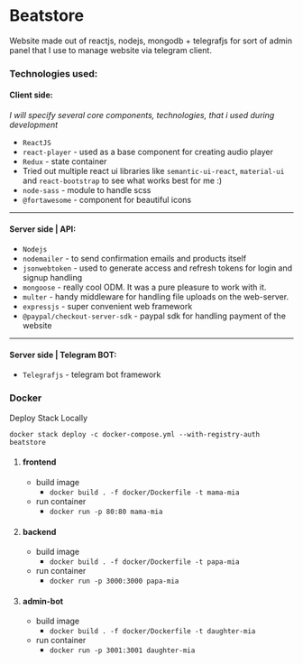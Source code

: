 # Beatstore
Website made out of reactjs, nodejs, mongodb + telegrafjs for sort of admin panel that I use to manage website via telegram client.  

### Technologies used:

#### Client side:
<i>I will specify several core components, technologies, that i used during development</i>

* `ReactJS` 
* `react-player` - used as a base component for creating audio player
* `Redux` - state container
* Tried out multiple react ui libraries like `semantic-ui-react`, `material-ui` and `react-bootstrap` to see what works best for me :)
* `node-sass` - module to handle scss
* `@fortawesome` - component for beautiful icons  

---

#### Server side | API:
* `Nodejs`
* `nodemailer` - to send confirmation emails and products itself 
* `jsonwebtoken` - used to generate access and refresh tokens for login and signup handling
* `mongoose` - really cool ODM. It was a pure pleasure to work with it.
* `multer` - handy middleware for handling file uploads on the web-server.
* `expressjs` - super convenient web framework
* `@paypal/checkout-server-sdk` - paypal sdk for handling payment of the website

---

#### Server side | Telegram BOT:
* `Telegrafjs` - telegram bot framework

### Docker

Deploy Stack Locally

`docker stack deploy -c docker-compose.yml --with-registry-auth beatstore`

1. #### frontend
   - build image
     - `docker build . -f docker/Dockerfile -t mama-mia`
   - run container
     - `docker run -p 80:80 mama-mia`

2. #### backend
   - build image
     - `docker build . -f docker/Dockerfile -t papa-mia`
   - run container
     - `docker run -p 3000:3000 papa-mia`

3. #### admin-bot
    - build image
      - `docker build . -f docker/Dockerfile -t daughter-mia`
    - run container
      - `docker run -p 3001:3001 daughter-mia` 

